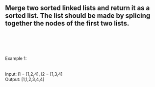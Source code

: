 ## Merge two sorted linked lists and return it as a sorted list. The list should be made by splicing together the nodes of the first two lists. <br> <br> <br> <br> 
Example 1: <br> <br> <br> 
Input: l1 = [1,2,4], l2 = [1,3,4] <br> 
Output: [1,1,2,3,4,4] <br> 
